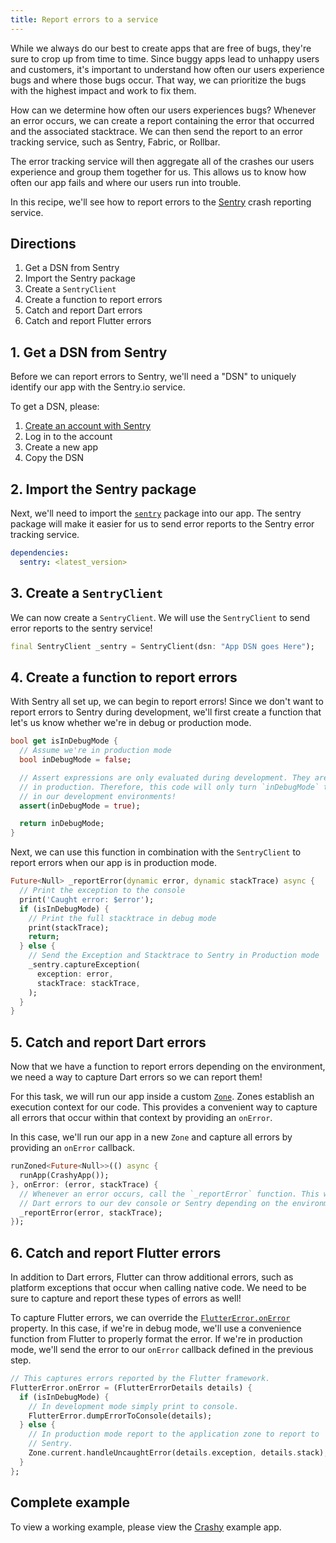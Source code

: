 ```yaml
---
title: Report errors to a service
---
```


While we always do our best to create apps that are free of bugs, they're sure
to crop up from time to time. Since buggy apps lead to unhappy
users and customers, it's important to understand how often our users experience
bugs and where those bugs occur. That way, we can prioritize the bugs with the
highest impact and work to fix them.

How can we determine how often our users experiences bugs? Whenever an error
occurs, we can create a report containing the error that occurred and the
associated stacktrace. We can then send the report to an error tracking service,
such as Sentry, Fabric, or Rollbar.

The error tracking service will then aggregate all of the crashes our users
experience and group them together for us. This allows us to know how often our
app fails and where our users run into trouble.

In this recipe, we'll see how to report errors to the
[Sentry](https://sentry.io/welcome/) crash reporting service.

## Directions

  1. Get a DSN from Sentry
  2. Import the Sentry package
  3. Create a `SentryClient`
  4. Create a function to report errors
  5. Catch and report Dart errors
  6. Catch and report Flutter errors

## 1. Get a DSN from Sentry

Before we can report errors to Sentry, we'll need a "DSN" to uniquely identify
our app with the Sentry.io service.

To get a DSN, please:

  1. [Create an account with Sentry](https://sentry.io/signup/)
  2. Log in to the account
  3. Create a new app
  4. Copy the DSN

## 2. Import the Sentry package

Next, we'll need to import the
[`sentry`](https://pub.dartlang.org/packages/sentry) package into our app. The
sentry package will make it easier for us to send error reports to the Sentry
error tracking service.

```yaml
dependencies:
  sentry: <latest_version>
```

## 3. Create a `SentryClient`

We can now create a `SentryClient`. We will use the `SentryClient` to send
error reports to the sentry service!

<!-- skip -->
```dart
final SentryClient _sentry = SentryClient(dsn: "App DSN goes Here");
```

## 4. Create a function to report errors

With Sentry all set up, we can begin to report errors! Since we don't want to
report errors to Sentry during development, we'll first create a function that
let's us know whether we're in debug or production mode.

<!-- skip -->
```dart
bool get isInDebugMode {
  // Assume we're in production mode
  bool inDebugMode = false;

  // Assert expressions are only evaluated during development. They are ignored
  // in production. Therefore, this code will only turn `inDebugMode` to true
  // in our development environments!
  assert(inDebugMode = true);

  return inDebugMode;
}
```

Next, we can use this function in combination with the `SentryClient` to report
errors when our app is in production mode.

<!-- skip -->
```dart
Future<Null> _reportError(dynamic error, dynamic stackTrace) async {
  // Print the exception to the console
  print('Caught error: $error');
  if (isInDebugMode) {
    // Print the full stacktrace in debug mode
    print(stackTrace);
    return;
  } else {
    // Send the Exception and Stacktrace to Sentry in Production mode
    _sentry.captureException(
      exception: error,
      stackTrace: stackTrace,
    );
  }
}
```

## 5. Catch and report Dart errors

Now that we have a function to report errors depending on the environment, we
need a way to capture Dart errors so we can report them!

For this task, we will run our app inside a custom
[`Zone`](https://docs.flutter.io/flutter/dart-async/Zone-class.html). Zones
establish an execution context for our code. This provides a convenient way to
capture all errors that occur within that context by providing an `onError`.

In this case, we'll run our app in a new `Zone` and capture all errors by
providing an `onError` callback.

<!-- skip -->
```dart
runZoned<Future<Null>>(() async {
  runApp(CrashyApp());
}, onError: (error, stackTrace) {
  // Whenever an error occurs, call the `_reportError` function. This will send
  // Dart errors to our dev console or Sentry depending on the environment.
  _reportError(error, stackTrace);
});
```

## 6. Catch and report Flutter errors

In addition to Dart errors, Flutter can throw additional errors, such as
platform exceptions that occur when calling native code. We need to be sure to
capture and report these types of errors as well!

To capture Flutter errors, we can override the
[`FlutterError.onError`](https://docs.flutter.io/flutter/foundation/FlutterError/onError.html)
property. In this case, if we're in debug mode, we'll use a convenience function
from Flutter to properly format the error. If we're in production mode, we'll
send the error to our `onError` callback defined in the previous step.

<!-- skip -->
```dart
// This captures errors reported by the Flutter framework.
FlutterError.onError = (FlutterErrorDetails details) {
  if (isInDebugMode) {
    // In development mode simply print to console.
    FlutterError.dumpErrorToConsole(details);
  } else {
    // In production mode report to the application zone to report to
    // Sentry.
    Zone.current.handleUncaughtError(details.exception, details.stack);
  }
};
```

## Complete example

To view a working example, please view the
[Crashy](https://github.com/flutter/crashy) example app.
